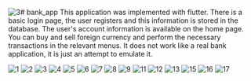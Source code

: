![3](https://github.com/VeliCKR/bank_app/assets/92634169/0d79d465-2780-417f-bf08-65abb1b1481a)# bank_app
 This application was implemented with flutter. There is a basic login page, the user registers and this information is stored in the database. The user's account information is available on the home page. You can buy and sell foreign currency and perform the necessary transactions in the relevant menus. It does not work like a real bank application, it is just an attempt to emulate it.

![1](https://github.com/VeliCKR/bank_app/assets/92634169/6a1421ce-6ef2-4950-b268-e4e906bbbcd9)
![2](https://github.com/VeliCKR/bank_app/assets/92634169/7989c265-ad89-4002-8988-bf809df4b4ec)
![3](https://github.com/VeliCKR/bank_app/assets/92634169/61fc845b-4094-451f-86d5-04709bba783c)
![4](https://github.com/VeliCKR/bank_app/assets/92634169/6801bdc0-b829-43c3-ae15-6e20babca651)
![5](https://github.com/VeliCKR/bank_app/assets/92634169/d9dfaccb-fae8-4c37-9bac-165e533f58b7)
![6](https://github.com/VeliCKR/bank_app/assets/92634169/3148a6b5-ee68-4d8e-a8e6-b6a620b85e18)
![7](https://github.com/VeliCKR/bank_app/assets/92634169/39785d46-003f-403d-a490-7293a9d03135)
![8](https://github.com/VeliCKR/bank_app/assets/92634169/64b28aa3-1f67-4230-8cd9-950135600ace)
![9](https://github.com/VeliCKR/bank_app/assets/92634169/ee7359ba-5557-4465-9818-549f55dc0795)
![11](https://github.com/VeliCKR/bank_app/assets/92634169/7cc6faf5-2b8c-4a3a-8e81-92d1d05c5d82)
![12](https://github.com/VeliCKR/bank_app/assets/92634169/933e89a3-c3f0-4c39-8ed2-3a87ee0eba72)
![13](https://github.com/VeliCKR/bank_app/assets/92634169/fc83c419-72d2-4c4e-b8b7-e4cd39f38f24)
![15](https://github.com/VeliCKR/bank_app/assets/92634169/feeb3893-2245-4571-9c8a-2e0a8aa75b04)
![16](https://github.com/VeliCKR/bank_app/assets/92634169/55d258e9-f507-4e9b-8c17-3527f7a4b293)
![17](https://github.com/VeliCKR/bank_app/assets/92634169/fd2c53d9-94d8-49ea-9fc7-8a548238b3ad)
















